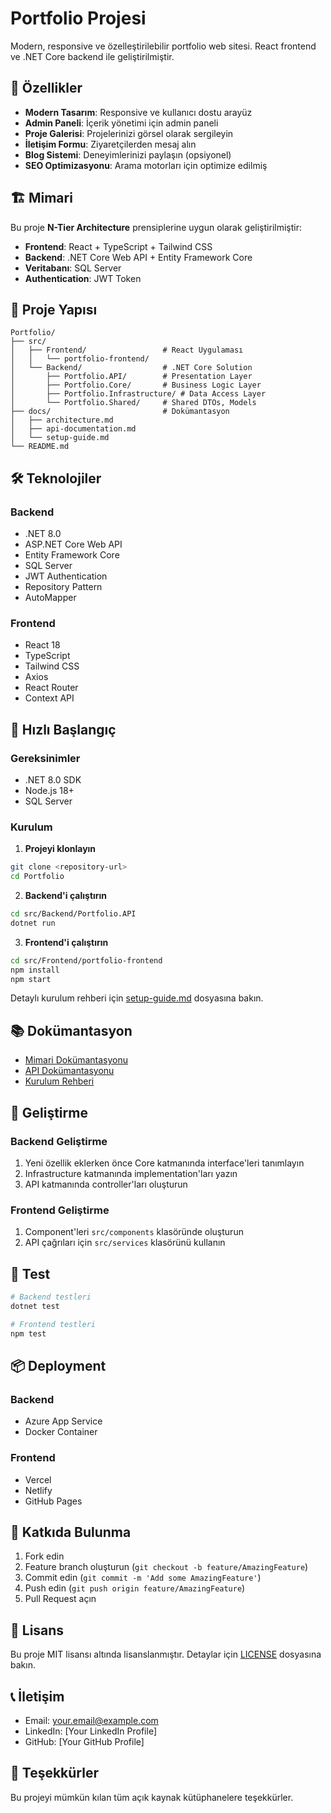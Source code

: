 # Portfolio Projesi

Modern, responsive ve özelleştirilebilir portfolio web sitesi. React frontend ve .NET Core backend ile geliştirilmiştir.

## 🚀 Özellikler

- **Modern Tasarım**: Responsive ve kullanıcı dostu arayüz
- **Admin Paneli**: İçerik yönetimi için admin paneli
- **Proje Galerisi**: Projelerinizi görsel olarak sergileyin
- **İletişim Formu**: Ziyaretçilerden mesaj alın
- **Blog Sistemi**: Deneyimlerinizi paylaşın (opsiyonel)
- **SEO Optimizasyonu**: Arama motorları için optimize edilmiş

## 🏗️ Mimari

Bu proje **N-Tier Architecture** prensiplerine uygun olarak geliştirilmiştir:

- **Frontend**: React + TypeScript + Tailwind CSS
- **Backend**: .NET Core Web API + Entity Framework Core
- **Veritabanı**: SQL Server
- **Authentication**: JWT Token

## 📁 Proje Yapısı

```
Portfolio/
├── src/
│   ├── Frontend/                 # React Uygulaması
│   │   └── portfolio-frontend/
│   └── Backend/                  # .NET Core Solution
│       ├── Portfolio.API/        # Presentation Layer
│       ├── Portfolio.Core/       # Business Logic Layer
│       ├── Portfolio.Infrastructure/ # Data Access Layer
│       └── Portfolio.Shared/     # Shared DTOs, Models
├── docs/                         # Dokümantasyon
│   ├── architecture.md
│   ├── api-documentation.md
│   └── setup-guide.md
└── README.md
```

## 🛠️ Teknolojiler

### Backend
- .NET 8.0
- ASP.NET Core Web API
- Entity Framework Core
- SQL Server
- JWT Authentication
- Repository Pattern
- AutoMapper

### Frontend
- React 18
- TypeScript
- Tailwind CSS
- Axios
- React Router
- Context API

## 🚀 Hızlı Başlangıç

### Gereksinimler
- .NET 8.0 SDK
- Node.js 18+
- SQL Server

### Kurulum

1. **Projeyi klonlayın**
```bash
git clone <repository-url>
cd Portfolio
```

2. **Backend'i çalıştırın**
```bash
cd src/Backend/Portfolio.API
dotnet run
```

3. **Frontend'i çalıştırın**
```bash
cd src/Frontend/portfolio-frontend
npm install
npm start
```

Detaylı kurulum rehberi için [setup-guide.md](docs/setup-guide.md) dosyasına bakın.

## 📚 Dokümantasyon

- [Mimari Dokümantasyonu](docs/architecture.md)
- [API Dokümantasyonu](docs/api-documentation.md)
- [Kurulum Rehberi](docs/setup-guide.md)

## 🔧 Geliştirme

### Backend Geliştirme
1. Yeni özellik eklerken önce Core katmanında interface'leri tanımlayın
2. Infrastructure katmanında implementation'ları yazın
3. API katmanında controller'ları oluşturun

### Frontend Geliştirme
1. Component'leri `src/components` klasöründe oluşturun
2. API çağrıları için `src/services` klasörünü kullanın

## 🧪 Test

```bash
# Backend testleri
dotnet test

# Frontend testleri
npm test
```

## 📦 Deployment

### Backend
- Azure App Service
- Docker Container

### Frontend
- Vercel
- Netlify
- GitHub Pages

## 🤝 Katkıda Bulunma

1. Fork edin
2. Feature branch oluşturun (`git checkout -b feature/AmazingFeature`)
3. Commit edin (`git commit -m 'Add some AmazingFeature'`)
4. Push edin (`git push origin feature/AmazingFeature`)
5. Pull Request açın

## 📄 Lisans

Bu proje MIT lisansı altında lisanslanmıştır. Detaylar için [LICENSE](LICENSE) dosyasına bakın.

## 📞 İletişim

- Email: your.email@example.com
- LinkedIn: [Your LinkedIn Profile]
- GitHub: [Your GitHub Profile]

## 🙏 Teşekkürler

Bu projeyi mümkün kılan tüm açık kaynak kütüphanelere teşekkürler.
